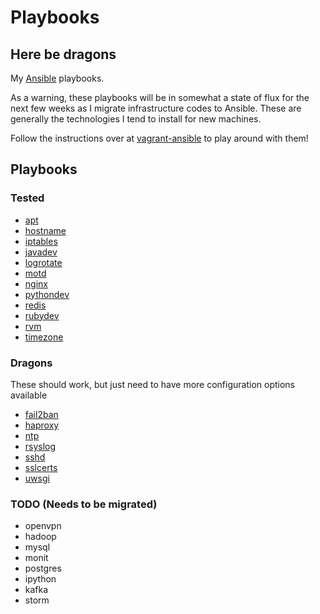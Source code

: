 # Playbooks

## Here be dragons

My [Ansible](https://github.com/ansible/ansible) playbooks.

As a warning, these playbooks will be in somewhat a state of flux for the next
few weeks as I migrate infrastructure codes to Ansible.  These are generally
the technologies I tend to install for new machines.

Follow the instructions over at [vagrant-ansible](https://github.com/ryankanno/vagrant-ansible) to play around with them!

## Playbooks

### Tested

  * [apt](https://github.com/ryankanno/playbooks/tree/master/apt)
  * [hostname](https://github.com/ryankanno/playbooks/tree/master/hostname)
  * [iptables](https://github.com/ryankanno/playbooks/tree/master/iptables)
  * [javadev](https://github.com/ryankanno/playbooks/tree/master/javadev)
  * [logrotate](https://github.com/ryankanno/playbooks/tree/master/logrotate)
  * [motd](https://github.com/ryankanno/playbooks/tree/master/motd)
  * [nginx](https://github.com/ryankanno/playbooks/tree/master/nginx)
  * [pythondev](https://github.com/ryankanno/playbooks/tree/master/pythondev)
  * [redis](https://github.com/ryankanno/playbooks/tree/master/redis)
  * [rubydev](https://github.com/ryankanno/playbooks/tree/master/rubydev)
  * [rvm](https://github.com/ryankanno/playbooks/tree/master/rvm)
  * [timezone](https://github.com/ryankanno/playbooks/tree/master/timezone)

### Dragons

These should work, but just need to have more configuration options available

  * [fail2ban](https://github.com/ryankanno/playbooks/tree/master/fail2ban)
  * [haproxy](https://github.com/ryankanno/playbooks/tree/master/haproxy)
  * [ntp](https://github.com/ryankanno/playbooks/tree/master/ntp)
  * [rsyslog](https://github.com/ryankanno/playbooks/tree/master/rsyslog)
  * [sshd](https://github.com/ryankanno/playbooks/tree/master/sshd)
  * [sslcerts](https://github.com/ryankanno/playbooks/tree/master/sslcerts)
  * [uwsgi](https://github.com/ryankanno/playbooks/tree/master/uwsgi)

### TODO (Needs to be migrated)

  * openvpn
  * hadoop
  * mysql
  * monit
  * postgres
  * ipython
  * kafka
  * storm

